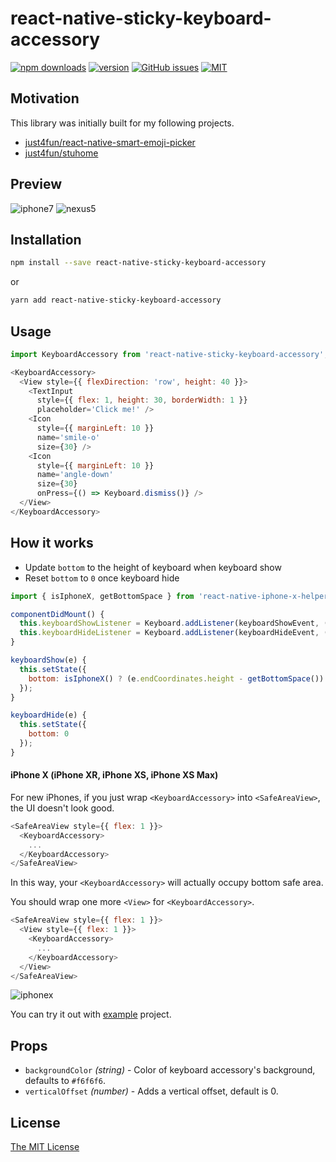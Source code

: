 # react-native-sticky-keyboard-accessory

[![npm downloads](https://img.shields.io/npm/dm/react-native-sticky-keyboard-accessory.svg)](https://www.npmjs.com/package/react-native-sticky-keyboard-accessory)
[![version](https://img.shields.io/npm/v/react-native-sticky-keyboard-accessory.svg)](https://www.npmjs.com/package/react-native-sticky-keyboard-accessory)
[![GitHub issues](https://img.shields.io/github/issues/just4fun/react-native-sticky-keyboard-accessory.svg)](https://github.com/just4fun/react-native-sticky-keyboard-accessory/issues)
[![MIT](https://img.shields.io/badge/license-MIT-blue.svg)](http://opensource.org/licenses/MIT)

## Motivation

This library was initially built for my following projects.

- [just4fun/react-native-smart-emoji-picker](https://github.com/just4fun/react-native-smart-emoji-picker)
- [just4fun/stuhome](https://github.com/just4fun/stuhome)

## Preview

![iphone7](https://user-images.githubusercontent.com/7512625/49340995-362e8580-f682-11e8-8e59-3d496e9bc049.gif)
![nexus5](https://user-images.githubusercontent.com/7512625/37331060-d20bf8b8-26dd-11e8-9770-385b33a109f6.gif)

## Installation

```bash
npm install --save react-native-sticky-keyboard-accessory
```

or

```bash
yarn add react-native-sticky-keyboard-accessory
```

## Usage

```javascript
import KeyboardAccessory from 'react-native-sticky-keyboard-accessory';

<KeyboardAccessory>
  <View style={{ flexDirection: 'row', height: 40 }}>
    <TextInput
      style={{ flex: 1, height: 30, borderWidth: 1 }}
      placeholder='Click me!' />
    <Icon
      style={{ marginLeft: 10 }}
      name='smile-o'
      size={30} />
    <Icon
      style={{ marginLeft: 10 }}
      name='angle-down'
      size={30}
      onPress={() => Keyboard.dismiss()} />
  </View>
</KeyboardAccessory>
```

## How it works

- Update `bottom` to the height of keyboard when keyboard show
- Reset `bottom` to `0` once keyboard hide

```javascript
import { isIphoneX, getBottomSpace } from 'react-native-iphone-x-helper';

componentDidMount() {
  this.keyboardShowListener = Keyboard.addListener(keyboardShowEvent, (e) => this.keyboardShow(e));
  this.keyboardHideListener = Keyboard.addListener(keyboardHideEvent, (e) => this.keyboardHide(e));
}

keyboardShow(e) {
  this.setState({
    bottom: isIphoneX() ? (e.endCoordinates.height - getBottomSpace()) : e.endCoordinates.height
  });
}

keyboardHide(e) {
  this.setState({
    bottom: 0
  });
}
```

#### iPhone X (iPhone XR, iPhone XS, iPhone XS Max)

For new iPhones, if you just wrap `<KeyboardAccessory>` into `<SafeAreaView>`, the UI doesn't look good.

```javascript
<SafeAreaView style={{ flex: 1 }}>
  <KeyboardAccessory>
    ...
  </KeyboardAccessory>
</SafeAreaView>
```

In this way, your `<KeyboardAccessory>` will actually occupy bottom safe area.

You should wrap one more `<View>` for `<KeyboardAccessory>`.

```javascript
<SafeAreaView style={{ flex: 1 }}>
  <View style={{ flex: 1 }}>
    <KeyboardAccessory>
      ...
    </KeyboardAccessory>
  </View>
</SafeAreaView>
```

![iphonex](https://user-images.githubusercontent.com/7512625/49341074-5e6ab400-f683-11e8-8737-544bf31ee332.gif)

You can try it out with [example](example-expo) project.

## Props

- `backgroundColor` _(string)_ - Color of keyboard accessory's background, defaults to `#f6f6f6`.
- `verticalOffset` _(number)_ - Adds a vertical offset, default is 0.

## License

[The MIT License](http://opensource.org/licenses/MIT)
